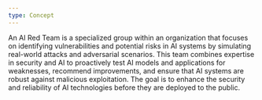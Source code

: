 ```yaml
---
type: Concept
---
```


An AI Red Team is a specialized group within an organization that focuses on identifying vulnerabilities and potential risks in AI systems by simulating real-world attacks and adversarial scenarios. This team combines expertise in security and AI to proactively test AI models and applications for weaknesses, recommend improvements, and ensure that AI systems are robust against malicious exploitation. The goal is to enhance the security and reliability of AI technologies before they are deployed to the public.